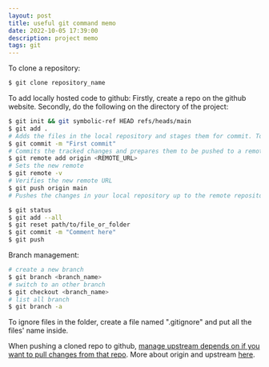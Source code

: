 ```yaml
---
layout: post
title: useful git command memo
date: 2022-10-05 17:39:00
description: project memo
tags: git
---
```


To clone a repository: 
```bash
$ git clone repository_name
```

To add locally hosted code to github: 
Firstly, create a repo on the github website. 
Secondly, do the following on the directory of the project: 
``` bash
$ git init && git symbolic-ref HEAD refs/heads/main
$ git add .
# Adds the files in the local repository and stages them for commit. To unstage a file or a folder, use 'git reset YOUR-FILE-OR-FOLDER'.
$ git commit -m "First commit"
# Commits the tracked changes and prepares them to be pushed to a remote repository. To remove this commit and modify the file, use 'git reset --soft HEAD~1' and commit and add the file again.
$ git remote add origin <REMOTE_URL>
# Sets the new remote
$ git remote -v
# Verifies the new remote URL
$ git push origin main
# Pushes the changes in your local repository up to the remote repository you specified as the origin
```

``` bash
$ git status
$ git add --all
$ git reset path/to/file_or_folder
$ git commit -m "Comment here"
$ git push
```

Branch management:
```bash
# create a new branch
$ git branch <branch_name>
# switch to an other branch
$ git checkout <branch_name>
# list all branch
$ git branch -a
```

To ignore files in the folder, create a file named ".gitignore" and put all the files' name inside.

When pushing a cloned repo to github, [manage upstream depends on if you want to pull changes from that repo](https://stackoverflow.com/questions/18200248/cloning-a-repo-from-someone-elses-github-and-pushing-it-to-a-repo-on-my-github). More about origin and upstream [here](https://stackoverflow.com/questions/9257533/what-is-the-difference-between-origin-and-upstream-on-github).
